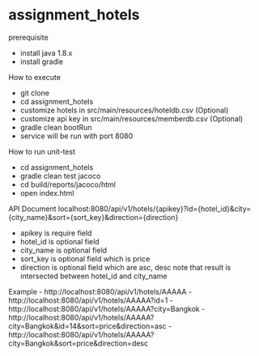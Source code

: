 # assignment_hotels
prerequisite
* install java 1.8.x
* install gradle

How to execute
* git clone
* cd assignment_hotels
* customize hotels in src/main/resources/hoteldb.csv (Optional)
* customize api key in src/main/resources/memberdb.csv (Optional)
* gradle clean bootRun
* service will be run with port 8080

How to run unit-test
* cd assignment_hotels
* gradle clean test jacoco
* cd build/reports/jacoco/html
* open index.html

API Document
  localhost:8080/api/v1/hotels/{apikey}?id={hotel_id}&city={city_name}&sort={sort_key}&direction={direction}
  * apikey is require field
  * hotel_id is optional field
  * city_name is optional field
  * sort_key is optional field which is price
  * direction is optional field which are asc, desc
  note that result is intersected between hotel_id and city_name

  Example 
    - http://localhost:8080/api/v1/hotels/AAAAA
    - http://localhost:8080/api/v1/hotels/AAAAA?id=1
    - http://localhost:8080/api/v1/hotels/AAAAA?city=Bangkok
    - http://localhost:8080/api/v1/hotels/AAAAA?city=Bangkok&id=14&sort=price&direction=asc
    - http://localhost:8080/api/v1/hotels/AAAAA?city=Bangkok&sort=price&direction=desc
